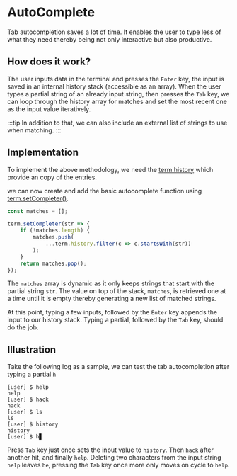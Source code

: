 # AutoComplete

Tab autocompletion saves a lot of time. It enables the user to type less of what
they need thereby being not only interactive but also productive. 

## How does it work?

The user inputs data in the terminal and presses the `Enter` key, the input is saved in an internal history stack (accessible as an array). When the user types a partial string of an already input string, then presses the `Tab` key, we can loop through the history array for matches and set the most recent one as the input value iteratively.

:::tip
In addition to that, we can also include an external list of strings to use when matching.
:::

## Implementation

To implement the above methodology, we need the [term.history](../api/index.md#history) which provide an copy of the entries.

we can now create and add the basic autocomplete function using [term.setCompleter()](../api/index.md#term-setcompleter).

```js
const matches = [];

term.setCompleter(str => {
    if (!matches.length) {
        matches.push(
            ...term.history.filter(c => c.startsWith(str))
        );
    }
    return matches.pop();
});
```

The `matches` array is dynamic as it only keeps strings that start with the partial string `str`. The value on top of the stack, `matches`, is retrieved one at a time until it is empty thereby generating a new list of matched strings.

At this point, typing a few inputs, followed by the `Enter` key appends the input to our history stack. Typing a partial, followed by the `Tab` key, should do the job.

## Illustration

Take the following log as a sample, we can test the tab autocompletion after typing a partial `h`

<browser-preview>

    [user] $ help
    help
    [user] $ hack
    hack
    [user] $ ls
    ls
    [user] $ history
    history
    [user] $ h▊
</browser-preview>

Press `Tab` key just once sets the input value to `history`. Then `hack` after another hit, and finally `help`. Deleting two characters from the input string `help` leaves `he`, pressing the `Tab` key once more only moves on cycle to `help`.
